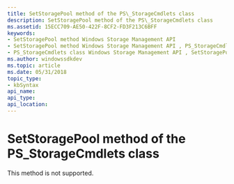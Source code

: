 ```yaml
---
title: SetStoragePool method of the PS\_StorageCmdlets class
description: SetStoragePool method of the PS\_StorageCmdlets class
ms.assetid: 15ECC709-AE50-422F-8CF2-FD3F213C6BFF
keywords:
- SetStoragePool method Windows Storage Management API
- SetStoragePool method Windows Storage Management API , PS_StorageCmdlets class
- PS_StorageCmdlets class Windows Storage Management API , SetStoragePool method
ms.author: windowssdkdev
ms.topic: article
ms.date: 05/31/2018
topic_type: 
- kbSyntax
api_name: 
api_type: 
api_location: 
---
```


# SetStoragePool method of the PS\_StorageCmdlets class

This method is not supported.

 

 




